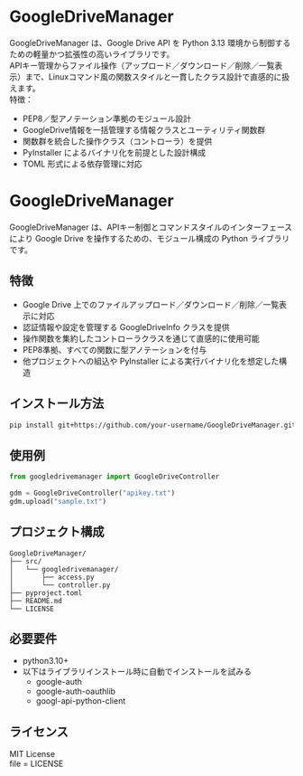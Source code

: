 # GoogleDriveManager
GoogleDriveManager は、Google Drive API を Python 3.13 環境から制御するための軽量かつ拡張性の高いライブラリです。   
APIキー管理からファイル操作（アップロード／ダウンロード／削除／一覧表示）まで、Linuxコマンド風の関数スタイルと一貫したクラス設計で直感的に扱えます。  
特徴：
- PEP8／型アノテーション準拠のモジュール設計
- GoogleDrive情報を一括管理する情報クラスとユーティリティ関数群
- 関数群を統合した操作クラス（コントローラ）を提供
- PyInstaller によるバイナリ化を前提とした設計構成
- TOML 形式による依存管理に対応


# GoogleDriveManager

GoogleDriveManager は、APIキー制御とコマンドスタイルのインターフェースにより Google Drive を操作するための、モジュール構成の Python ライブラリです。

## 特徴

- Google Drive 上でのファイルアップロード／ダウンロード／削除／一覧表示に対応
- 認証情報や設定を管理する GoogleDriveInfo クラスを提供
- 操作関数を集約したコントローラクラスを通じて直感的に使用可能
- PEP8準拠、すべての関数に型アノテーションを付与
- 他プロジェクトへの組込や PyInstaller による実行バイナリ化を想定した構造

## インストール方法
```bash
pip install git+https://github.com/your-username/GoogleDriveManager.git
```

## 使用例
```python
from googledrivemanager import GoogleDriveController

gdm = GoogleDriveController("apikey.txt")
gdm.upload("sample.txt")
```


## プロジェクト構成
```pgsql
GoogleDriveManager/
├── src/
│   └── googledrivemanager/
│       ├── access.py
│       └── controller.py
├── pyproject.toml
├── README.md
└── LICENSE
```

## 必要要件
- python3.10+
- 以下はライブラリインストール時に自動でインストールを試みる
  - google-auth
  - google-auth-oauthlib
  - googl-api-python-client

## ライセンス
MIT License  
file = LICENSE
